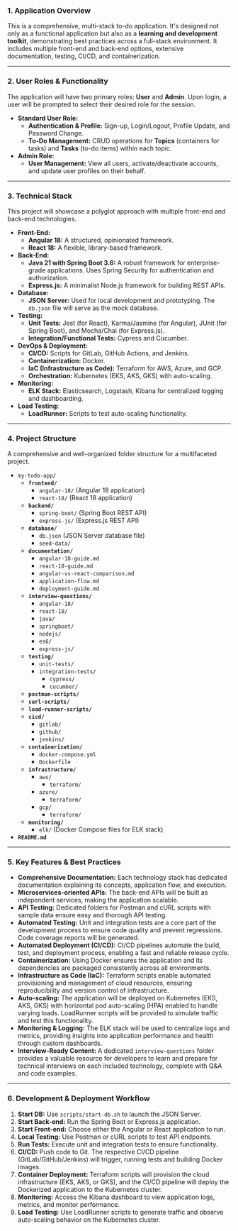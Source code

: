 ### **1. Application Overview**

This is a comprehensive, multi-stack to-do application. It's designed not only as a functional application but also as a **learning and development toolkit**, demonstrating best practices across a full-stack environment. It includes multiple front-end and back-end options, extensive documentation, testing, CI/CD, and containerization.

---

### **2. User Roles & Functionality**

The application will have two primary roles: **User** and **Admin**. Upon login, a user will be prompted to select their desired role for the session.

* **Standard User Role:**
    * **Authentication & Profile:** Sign-up, Login/Logout, Profile Update, and Password Change.
    * **To-Do Management:** CRUD operations for **Topics** (containers for tasks) and **Tasks** (to-do items) within each topic.
* **Admin Role:**
    * **User Management:** View all users, activate/deactivate accounts, and update user profiles on their behalf.

---

### **3. Technical Stack**

This project will showcase a polyglot approach with multiple front-end and back-end technologies.

* **Front-End:**
    * **Angular 18:** A structured, opinionated framework.
    * **React 18:** A flexible, library-based framework.
* **Back-End:**
    * **Java 21 with Spring Boot 3.6:** A robust framework for enterprise-grade applications. Uses Spring Security for authentication and authorization.
    * **Express.js:** A minimalist Node.js framework for building REST APIs.
* **Database:**
    * **JSON Server:** Used for local development and prototyping. The `db.json` file will serve as the mock database.
* **Testing:**
    * **Unit Tests:** Jest (for React), Karma/Jasmine (for Angular), JUnit (for Spring Boot), and Mocha/Chai (for Express.js).
    * **Integration/Functional Tests:** Cypress and Cucumber.
* **DevOps & Deployment:**
    * **CI/CD:** Scripts for GitLab, GitHub Actions, and Jenkins.
    * **Containerization:** Docker.
    * **IaC (Infrastructure as Code):** Terraform for AWS, Azure, and GCP.
    * **Orchestration:** Kubernetes (EKS, AKS, GKS) with auto-scaling.
* **Monitoring:**
    * **ELK Stack:** Elasticsearch, Logstash, Kibana for centralized logging and dashboarding.
* **Load Testing:**
    * **LoadRunner:** Scripts to test auto-scaling functionality.

---

### **4. Project Structure**

A comprehensive and well-organized folder structure for a multifaceted project.

* `my-todo-app/`
    * **`frontend/`**
        * `angular-18/` (Angular 18 application)
        * `react-18/` (React 18 application)
    * **`backend/`**
        * `spring-boot/` (Spring Boot REST API)
        * `express-js/` (Express.js REST API)
    * **`database/`**
        * `db.json` (JSON Server database file)
        * `seed-data/`
    * **`documentation/`**
        * `angular-18-guide.md`
        * `react-18-guide.md`
        * `angular-vs-react-comparison.md`
        * `application-flow.md`
        * `deployment-guide.md`
    * **`interview-questions/`**
        * `angular-18/`
        * `react-18/`
        * `java/`
        * `springboot/`
        * `nodejs/`
        * `es6/`
        * `express-js/`
    * **`testing/`**
        * `unit-tests/`
        * `integration-tests/`
            * `cypress/`
            * `cucumber/`
    * **`postman-scripts/`**
    * **`curl-scripts/`**
    * **`load-runner-scripts/`**
    * **`cicd/`**
        * `gitlab/`
        * `github/`
        * `jenkins/`
    * **`containerization/`**
        * `docker-compose.yml`
        * `Dockerfile`
    * **`infrastructure/`**
        * `aws/`
            * `terraform/`
        * `azure/`
            * `terraform/`
        * `gcp/`
            * `terraform/`
    * **`monitoring/`**
        * `elk/` (Docker Compose files for ELK stack)
* **`README.md`**

---

### **5. Key Features & Best Practices**

* **Comprehensive Documentation:** Each technology stack has dedicated documentation explaining its concepts, application flow, and execution.
* **Microservices-oriented APIs:** The back-end APIs will be built as independent services, making the application scalable.
* **API Testing:** Dedicated folders for Postman and cURL scripts with sample data ensure easy and thorough API testing.
* **Automated Testing:** Unit and integration tests are a core part of the development process to ensure code quality and prevent regressions. Code coverage reports will be generated.
* **Automated Deployment (CI/CD):** CI/CD pipelines automate the build, test, and deployment process, enabling a fast and reliable release cycle.
* **Containerization:** Using Docker ensures the application and its dependencies are packaged consistently across all environments.
* **Infrastructure as Code (IaC):** Terraform scripts enable automated provisioning and management of cloud resources, ensuring reproducibility and version control of infrastructure.
* **Auto-scaling:** The application will be deployed on Kubernetes (EKS, AKS, GKS) with horizontal pod auto-scaling (HPA) enabled to handle varying loads. LoadRunner scripts will be provided to simulate traffic and test this functionality.
* **Monitoring & Logging:** The ELK stack will be used to centralize logs and metrics, providing insights into application performance and health through custom dashboards. 
* **Interview-Ready Content:** A dedicated `interview-questions` folder provides a valuable resource for developers to learn and prepare for technical interviews on each included technology, complete with Q&A and code examples.

---

### **6. Development & Deployment Workflow**

1.  **Start DB:** Use `scripts/start-db.sh` to launch the JSON Server.
2.  **Start Back-end:** Run the Spring Boot or Express.js application.
3.  **Start Front-end:** Choose either the Angular or React application to run.
4.  **Local Testing:** Use Postman or cURL scripts to test API endpoints.
5.  **Run Tests:** Execute unit and integration tests to ensure functionality.
6.  **CI/CD:** Push code to Git. The respective CI/CD pipeline (GitLab/GitHub/Jenkins) will trigger, running tests and building Docker images.
7.  **Container Deployment:** Terraform scripts will provision the cloud infrastructure (EKS, AKS, or GKS), and the CI/CD pipeline will deploy the Dockerized application to the Kubernetes cluster.
8.  **Monitoring:** Access the Kibana dashboard to view application logs, metrics, and monitor performance.
9.  **Load Testing:** Use LoadRunner scripts to generate traffic and observe auto-scaling behavior on the Kubernetes cluster.

